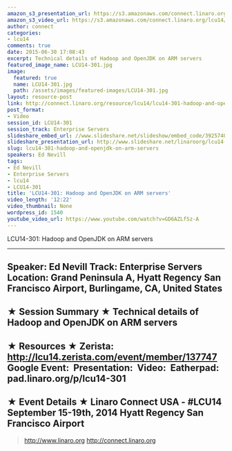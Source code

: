 ```yaml
---
amazon_s3_presentation_url: https://s3.amazonaws.com/connect.linaro.org/hkg15/Videos/09-17-Wednesday/LCU14-301.pdf
amazon_s3_video_url: https://s3.amazonaws.com/connect.linaro.org/lcu14/videos/09-17-Wednesday/LCU14-301-+Hadoop+and+OpenJDK+on+ARM+servers.mp4
author: connect
categories:
- lcu14
comments: true
date: 2015-06-30 17:08:43
excerpt: Technical details of Hadoop and OpenJDK on ARM servers
featured_image_name: LCU14-301.jpg
image:
  featured: true
  name: LCU14-301.jpg
  path: /assets/images/featured-images/LCU14-301.jpg
layout: resource-post
link: http://connect.linaro.org/resource/lcu14/lcu14-301-hadoop-and-openjdk-on-arm-servers/
post_format:
- Video
session_id: LCU14-301
session_track: Enterprise Servers
slideshare_embed_url: //www.slideshare.net/slideshow/embed_code/39257409
slideshare_presentation_url: http://www.slideshare.net/linaroorg/lcu14-301-hadoop-and-open-jdk-on-arm-servers
slug: lcu14-301-hadoop-and-openjdk-on-arm-servers
speakers: Ed Nevill
tags:
- Ed Nevill
- Enterprise Servers
- lcu14
- LCU14-301
title: 'LCU14-301: Hadoop and OpenJDK on ARM servers'
video_length: '12:22'
video_thumbnail: None
wordpress_id: 1540
youtube_video_url: https://www.youtube.com/watch?v=GD6AZLfSz-A
---
```


LCU14-301: Hadoop and OpenJDK on ARM servers 

---------------------------------------------------

Speaker: Ed Nevill
Track: Enterprise Servers
Location: Grand Peninsula A, Hyatt Regency San Francisco Airport, Burlingame, CA, United States
---------------------------------------------------

★ Session Summary ★
Technical details of Hadoop and OpenJDK on ARM servers 
---------------------------------------------------

★ Resources ★
Zerista: http://lcu14.zerista.com/event/member/137747
Google Event: 
Presentation: 
Video: 
Eatherpad: pad.linaro.org/p/lcu14-301
---------------------------------------------------

★ Event Details ★
Linaro Connect USA - #LCU14
September 15-19th, 2014
Hyatt Regency San Francisco Airport
---------------------------------------------------

> http://www.linaro.org
> http://connect.linaro.org